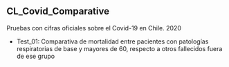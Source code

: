 ## CL_Covid_Comparative
Pruebas con cifras oficiales sobre el Covid-19 en Chile. 2020

* Test_01: 
Comparativa de mortalidad entre pacientes con patologías respiratorias de base y mayores de 60, respecto a otros fallecidos fuera de ese grupo
